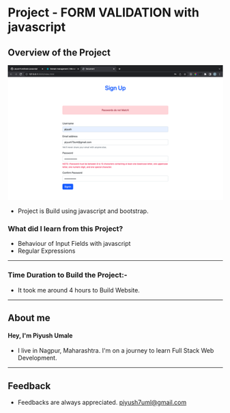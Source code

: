 # Project - **FORM VALIDATION with javascript**

## **Overview of the Project** 

![Alt Live-Screenshot](/ss1.png)



- Project is Build using javascript and bootstrap.



### **What did I learn from this Project?**

 - Behaviour of Input Fields with javascript
 - Regular Expressions
 

---

### **Time Duration to Build the Project:-**

- It took me around 4 hours to Build Website. 

---

## **About me**

#### **Hey, I'm Piyush Umale**

- I live in Nagpur, Maharashtra. I'm on a journey to learn Full Stack Web Development.

---

## **Feedback**
- Feedbacks are always appreciated. piyush7uml@gmail.com